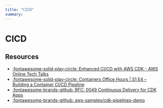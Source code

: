 ```yaml
---
title: "CICD"
summary:
---
```


CICD
===

Resources
---

- [:fontawesome-solid-play-circle: Enhanced CI/CD with AWS CDK - AWS Online Tech
    Talks][1]
- [:fontawesome-solid-play-circle: Containers Office Hours | S1 E4 – Building a
    Container CI/CD Pipeline][2]
- [:fontawesome-brands-github: RFC: 0049 Continuous Delivery for CDK Apps][3]
- [:fontawesome-brands-github: aws-samples/cdk-pipelines-demo][4]

<!-- Links -->
[1]: https://www.youtube.com/watch?v=1ps0Wh19MHQ
[2]: https://www.youtube.com/watch?v=b16Gpvjxxnc
[3]: https://github.com/aws/aws-cdk/pull/3437
[4]: https://github.com/aws-samples/cdk-pipelines-demo


